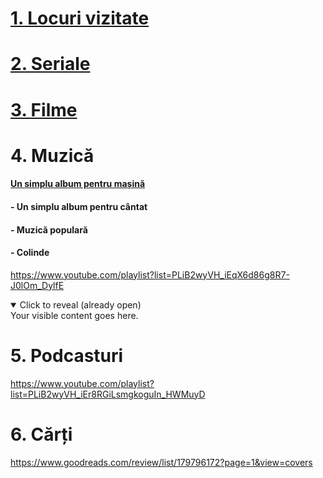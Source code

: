 
# [1. Locuri vizitate](https://youtube.com/playlist?list=PLiB2wyVH_iEqD0WHr_dpveAA873cD3_HG&feature=shared)
# [2. Seriale](https://www.imdb.com/list/ls541243395/?ref_=ext_shr_lnk)
# [3. Filme](https://www.imdb.com/list/ls541242717/?ref_=ext_shr_lnk)
# 4. Muzică    
   #### [Un simplu album pentru mașină](https://www.youtube.com/playlist?list=PLiB2wyVH_iEq02E4U-snsHLIjrBvlnIjR)
  ####       - Un simplu album pentru cântat
  ####       - Muzică populară
  ####       - Colinde
  https://www.youtube.com/playlist?list=PLiB2wyVH_iEqX6d86g8R7-J0lOm_DylfE  


<details open>
  <summary>Click to reveal (already open)</summary>
  Your visible content goes here.
</details>
  
# 5. Podcasturi
  https://www.youtube.com/playlist?list=PLiB2wyVH_iEr8RGiLsmgkoguIn_HWMuyD   

# 6. Cărți
https://www.goodreads.com/review/list/179796172?page=1&view=covers  


